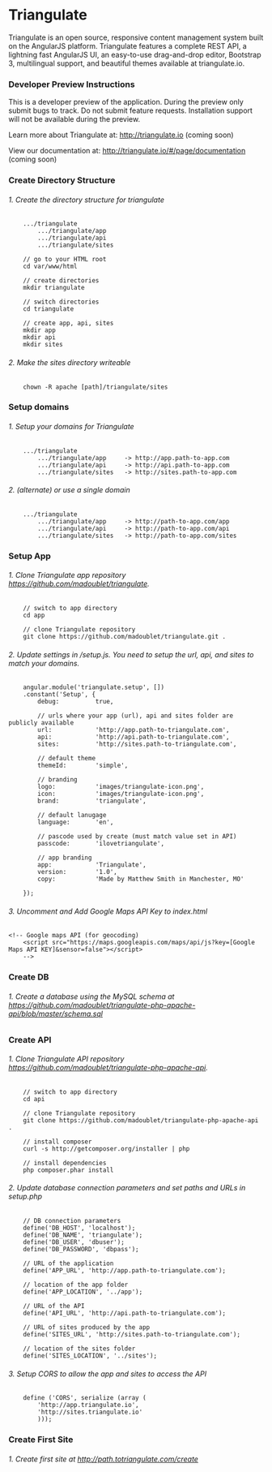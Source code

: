# Triangulate

Triangulate is an open source, responsive content management system built on the AngularJS platform. Triangulate features a complete REST API, a lightning fast AngularJS UI, an easy-to-use drag-and-drop editor, Bootstrap 3, multilingual support, and beautiful themes available at triangulate.io. 

### Developer Preview Instructions
This is a developer preview of the application. During the preview only submit bugs to track.  Do not submit feature requests.  Installation support will not be available during the preview. 

Learn more about Triangulate at: http://triangulate.io (coming soon)

View our documentation at: http://triangulate.io/#/page/documentation (coming soon)

### Create Directory Structure
###### 1. Create the directory structure for triangulate

```
	.../triangulate
		.../triangulate/app
		.../triangulate/api
		.../triangulate/sites
```
		
```
	// go to your HTML root
	cd var/www/html
	
	// create directories
	mkdir triangulate
	
	// switch directories
	cd triangulate
	
	// create app, api, sites
	mkdir app
	mkdir api
	mkdir sites
```

###### 2. Make the sites directory writeable
```
	chown -R apache [path]/triangulate/sites
```

### Setup domains
###### 1. Setup your domains for Triangulate

```
	.../triangulate
		.../triangulate/app		-> http://app.path-to-app.com
		.../triangulate/api		-> http://api.path-to-app.com
		.../triangulate/sites	-> http://sites.path-to-app.com
```

###### 2. (alternate) or use a single domain

```
	.../triangulate
		.../triangulate/app		-> http://path-to-app.com/app
		.../triangulate/api		-> http://path-to-app.com/api
		.../triangulate/sites	-> http://path-to-app.com/sites
```

### Setup App
###### 1. Clone Triangulate app repository https://github.com/madoublet/triangulate.
```
	// switch to app directory
	cd app
	
	// clone Triangulate repository
	git clone https://github.com/madoublet/triangulate.git .
```

###### 2. Update settings in /setup.js.  You need to setup the url, api, and sites to match your domains.
```
	angular.module('triangulate.setup', [])
	.constant('Setup', {
		debug: 			true,
		
		// urls where your app (url), api and sites folder are publicly available
		url: 			'http://app.path-to-triangulate.com',
		api: 			'http://api.path-to-triangulate.com',
		sites: 			'http://sites.path-to-triangulate.com',
		
		// default theme
		themeId: 		'simple',
		
		// branding
		logo: 			'images/triangulate-icon.png',
		icon: 			'images/triangulate-icon.png',
		brand: 			'triangulate',
		
		// default lanugage
		language: 		'en',
		
		// pascode used by create (must match value set in API)
		passcode: 		'ilovetriangulate',
		
		// app branding
		app:			'Triangulate',
		version:		'1.0',
		copy: 			'Made by Matthew Smith in Manchester, MO'
		
	});
```

###### 3.  Uncomment and Add Google Maps API Key to index.html
```
<!-- Google maps API (for geocoding) 
    <script src="https://maps.googleapis.com/maps/api/js?key=[Google Maps API KEY]&sensor=false"></script>
    -->
```

### Create DB
###### 1. Create a database using the MySQL schema at https://github.com/madoublet/triangulate-php-apache-api/blob/master/schema.sql

### Create API
###### 1. Clone Triangulate API repository https://github.com/madoublet/triangulate-php-apache-api.
```
	// switch to app directory
	cd api
	
	// clone Triangulate repository
	git clone https://github.com/madoublet/triangulate-php-apache-api .
	
	// install composer
	curl -s http://getcomposer.org/installer | php
	
	// install dependencies
	php composer.phar install
```

###### 2. Update database connection parameters and set paths and URLs in setup.php
```
	// DB connection parameters
	define('DB_HOST', 'localhost');
	define('DB_NAME', 'triangulate');
	define('DB_USER', 'dbuser');
	define('DB_PASSWORD', 'dbpass');
	
	// URL of the application
	define('APP_URL', 'http://app.path-to-triangulate.com');
	
	// location of the app folder
	define('APP_LOCATION', '../app');
	
	// URL of the API
	define('API_URL', 'http://api.path-to-triangulate.com');
	
	// URL of sites produced by the app
	define('SITES_URL', 'http://sites.path-to-triangulate.com');
	
	// location of the sites folder
	define('SITES_LOCATION', '../sites');
```

###### 3. Setup CORS to allow the app and sites to access the API
```
	define ('CORS', serialize (array (
	    'http://app.triangulate.io',
	    'http://sites.triangulate.io'
	    )));
```

### Create First Site
###### 1. Create first site at http://path.totriangulate.com/create